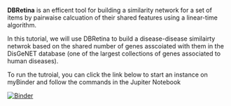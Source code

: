 **DBRetina** is an efficent tool for building a similarity network for a set of items by pairwaise calcuation of their shared features using a linear-time algorithm.

 
In this tutorial, we will use DBRetina to build a disease-disease similairty netwrok based on the shared number of genes asscoiated with them in the DisGeNET database (one of the largest collections of genes associated to human diseases).


To run the tutroial, you can click the link below to start an instance on myBinder and follow the commands in the Jupiter Notebook 




[![Binder](https://mybinder.org/badge_logo.svg)](https://mybinder.org/v2/gh/DBRetina/DBRetina_tutorial/main)

